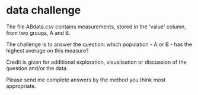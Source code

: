 # data challenge

The file ABdata.csv contains measurements, stored in the 'value' column, from two groups, A and B.

The challenge is to answer the question: which population - A or B - has the highest average on this measure?

Credit is given for additional exploration, visualisation or discussion of the question and/or the data.

Please send me complete answers by the method you think most appropriate.

